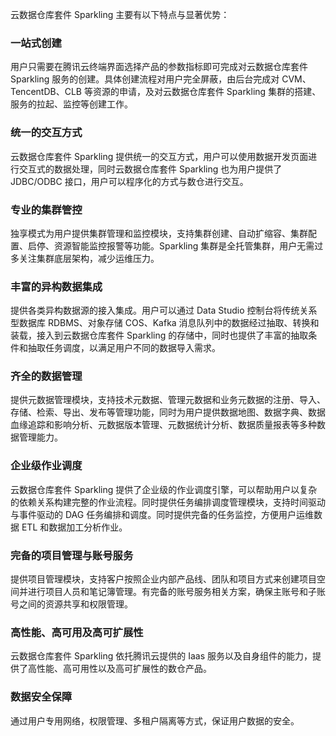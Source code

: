 云数据仓库套件 Sparkling 主要有以下特点与显著优势：

### 一站式创建
用户只需要在腾讯云终端界面选择产品的参数指标即可完成对云数据仓库套件 Sparkling 服务的创建。具体创建流程对用户完全屏蔽，由后台完成对 CVM、TencentDB、CLB 等资源的申请，及对云数据仓库套件 Sparkling 集群的搭建、服务的拉起、监控等创建工作。

### 统一的交互方式
云数据仓库套件 Sparkling 提供统一的交互方式，用户可以使用数据开发页面进行交互式的数据处理，同时云数据仓库套件 Sparkling 也为用户提供了 JDBC/ODBC 接口，用户可以程序化的方式与数仓进行交互。

### 专业的集群管控
独享模式为用户提供集群管理和监控模块，支持集群创建、自动扩缩容、集群配置、启停、资源智能监控报警等功能。Sparkling 集群是全托管集群，用户无需过多关注集群底层架构，减少运维压力。

### 丰富的异构数据集成
提供各类异构数据源的接入集成。用户可以通过 Data Studio 控制台将传统关系型数据库 RDBMS、对象存储 COS、Kafka 消息队列中的数据经过抽取、转换和装载，接入到云数据仓库套件 Sparkling 的存储中，同时也提供了丰富的抽取条件和抽取任务调度，以满足用户不同的数据导入需求。

### 齐全的数据管理
提供元数据管理模块，支持技术元数据、管理元数据和业务元数据的注册、导入、存储、检索、导出、发布等管理功能，同时为用户提供数据地图、数据字典、数据血缘追踪和影响分析、元数据版本管理、元数据统计分析、数据质量报表等多种数据管理能力。

### 企业级作业调度
云数据仓库套件 Sparkling 提供了企业级的作业调度引擎，可以帮助用户以复杂的依赖关系构建完整的作业流程。同时提供任务编排调度管理模块，支持时间驱动与事件驱动的 DAG 任务编排和调度。同时提供完备的任务监控，方便用户运维数据 ETL 和数据加工分析作业。

### 完备的项目管理与账号服务
提供项目管理模块，支持客户按照企业内部产品线、团队和项目方式来创建项目空间并进行项目人员和笔记簿管理。有完备的账号服务相关方案，确保主账号和子账号之间的资源共享和权限管理。

### 高性能、高可用及高可扩展性
云数据仓库套件 Sparkling 依托腾讯云提供的 Iaas 服务以及自身组件的能力，提供了高性能、高可用性以及高可扩展性的数仓产品。

### 数据安全保障
通过用户专用网络，权限管理、多租户隔离等方式，保证用户数据的安全。
